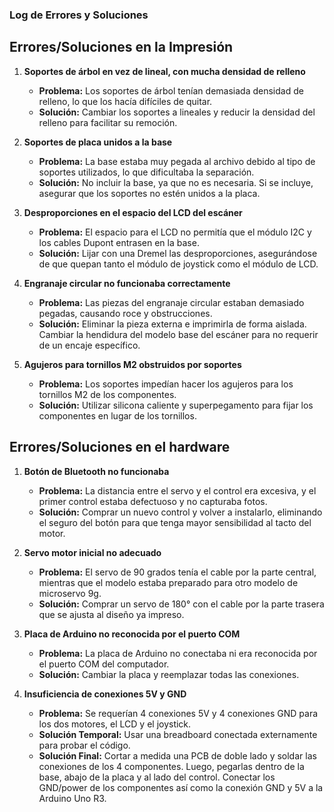 ### Log de Errores y Soluciones

## Errores/Soluciones en la Impresión

1. **Soportes de árbol en vez de lineal, con mucha densidad de relleno**
   - **Problema:** Los soportes de árbol tenían demasiada densidad de relleno, lo que los hacía difíciles de quitar.
   - **Solución:** Cambiar los soportes a lineales y reducir la densidad del relleno para facilitar su remoción.

2. **Soportes de placa unidos a la base**
   - **Problema:** La base estaba muy pegada al archivo debido al tipo de soportes utilizados, lo que dificultaba la separación.
   - **Solución:** No incluir la base, ya que no es necesaria. Si se incluye, asegurar que los soportes no estén unidos a la placa.

3. **Desproporciones en el espacio del LCD del escáner**
   - **Problema:** El espacio para el LCD no permitía que el módulo I2C y los cables Dupont entrasen en la base.
   - **Solución:** Lijar con una Dremel las desproporciones, asegurándose de que quepan tanto el módulo de joystick como el módulo de LCD.

4. **Engranaje circular no funcionaba correctamente**
   - **Problema:** Las piezas del engranaje circular estaban demasiado pegadas, causando roce y obstrucciones.
   - **Solución:** Eliminar la pieza externa e imprimirla de forma aislada. Cambiar la hendidura del modelo base del escáner para no requerir de un encaje específico.

5. **Agujeros para tornillos M2 obstruidos por soportes**
   - **Problema:** Los soportes impedían hacer los agujeros para los tornillos M2 de los componentes.
   - **Solución:** Utilizar silicona caliente y superpegamento para fijar los componentes en lugar de los tornillos.

## Errores/Soluciones en el hardware

1. **Botón de Bluetooth no funcionaba**
   - **Problema:** La distancia entre el servo y el control era excesiva, y el primer control estaba defectuoso y no capturaba fotos.
   - **Solución:** Comprar un nuevo control y volver a instalarlo, eliminando el seguro del botón para que tenga mayor sensibilidad al tacto del motor.

2. **Servo motor inicial no adecuado**
   - **Problema:** El servo de 90 grados tenía el cable por la parte central, mientras que el modelo estaba preparado para otro modelo de microservo 9g.
   - **Solución:** Comprar un servo de 180° con el cable por la parte trasera que se ajusta al diseño ya impreso.

3. **Placa de Arduino no reconocida por el puerto COM**
   - **Problema:** La placa de Arduino no conectaba ni era reconocida por el puerto COM del computador.
   - **Solución:** Cambiar la placa y reemplazar todas las conexiones.

4. **Insuficiencia de conexiones 5V y GND**
   - **Problema:** Se requerían 4 conexiones 5V y 4 conexiones GND para los dos motores, el LCD y el joystick.
   - **Solución Temporal:** Usar una breadboard conectada externamente para probar el código.
   - **Solución Final:** Cortar a medida una PCB de doble lado y soldar las conexiones de los 4 componentes. Luego, pegarlas dentro de la base, abajo de la placa y al lado del control. Conectar los GND/power de los componentes así como la conexión GND y 5V a la Arduino Uno R3.

